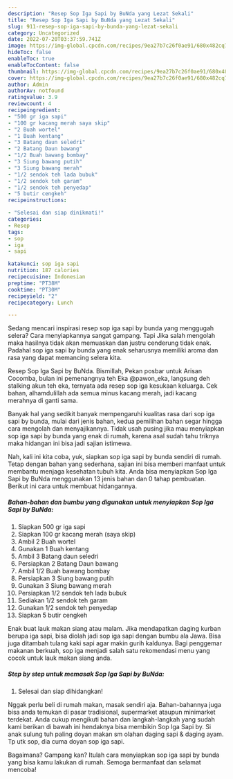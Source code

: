 ```yaml
---
description: "Resep Sop Iga Sapi by BuNda yang Lezat Sekali"
title: "Resep Sop Iga Sapi by BuNda yang Lezat Sekali"
slug: 911-resep-sop-iga-sapi-by-bunda-yang-lezat-sekali
category: Uncategorized
date: 2022-07-20T03:37:59.741Z
image: https://img-global.cpcdn.com/recipes/9ea27b7c26f0ae91/680x482cq70/sop-iga-sapi-by-bunda-foto-resep-utama.jpg
hideToc: false
enableToc: true
enableTocContent: false
thumbnail: https://img-global.cpcdn.com/recipes/9ea27b7c26f0ae91/680x482cq70/sop-iga-sapi-by-bunda-foto-resep-utama.jpg
cover: https://img-global.cpcdn.com/recipes/9ea27b7c26f0ae91/680x482cq70/sop-iga-sapi-by-bunda-foto-resep-utama.jpg
author: Admin
authorAv: notfound
ratingvalue: 3.9
reviewcount: 4
recipeingredient:
- "500 gr iga sapi"
- "100 gr kacang merah saya skip"
- "2 Buah wortel"
- "1 Buah kentang"
- "3 Batang daun seledri"
- "2 Batang Daun bawang"
- "1/2 Buah bawang bombay"
- "3 Siung bawang putih"
- "3 Siung bawang merah"
- "1/2 sendok teh lada bubuk"
- "1/2 sendok teh garam"
- "1/2 sendok teh penyedap"
- "5 butir cengkeh"
recipeinstructions:

- "Selesai dan siap dinikmati!"
categories:
- Resep
tags:
- sop
- iga
- sapi

katakunci: sop iga sapi 
nutrition: 187 calories
recipecuisine: Indonesian
preptime: "PT38M"
cooktime: "PT30M"
recipeyield: "2"
recipecategory: Lunch

---
```



Sedang mencari inspirasi resep sop iga sapi by bunda yang menggugah selera? Cara menyiapkannya sangat gampang. Tapi Jika salah mengolah maka hasilnya tidak akan memuaskan dan justru cenderung tidak enak. Padahal sop iga sapi by bunda yang enak seharusnya memiliki aroma dan rasa yang dapat memancing selera kita.


Resep Sop Iga Sapi by BuNda. Bismillah, Pekan posbar untuk Arisan Cocomba, bulan ini pemenangnya teh Eka @pawon_eka, langsung deh stalking akun teh eka, ternyata ada resep sop iga kesukaan keluarga. Cek bahan, alhamdulillah ada semua minus kacang merah, jadi kacang merahnya di ganti sama.

Banyak hal yang sedikit banyak mempengaruhi kualitas rasa dari sop iga sapi by bunda, mulai dari jenis bahan, kedua pemilihan bahan segar hingga cara mengolah dan menyajikannya. Tidak usah pusing jika mau menyiapkan sop iga sapi by bunda yang enak di rumah, karena asal sudah tahu triknya maka hidangan ini bisa jadi sajian istimewa.


Nah, kali ini kita coba, yuk, siapkan sop iga sapi by bunda sendiri di rumah. Tetap dengan bahan yang sederhana, sajian ini bisa memberi manfaat untuk membantu menjaga kesehatan tubuh kita. Anda bisa menyiapkan Sop Iga Sapi by BuNda menggunakan 13 jenis bahan dan 0 tahap pembuatan. Berikut ini cara untuk membuat hidangannya.

<!--inarticleads1-->

##### Bahan-bahan dan bumbu yang digunakan untuk menyiapkan Sop Iga Sapi by BuNda:

1. Siapkan 500 gr iga sapi
1. Siapkan 100 gr kacang merah (saya skip)
1. Ambil 2 Buah wortel
1. Gunakan 1 Buah kentang
1. Ambil 3 Batang daun seledri
1. Persiapkan 2 Batang Daun bawang
1. Ambil 1/2 Buah bawang bombay
1. Persiapkan 3 Siung bawang putih
1. Gunakan 3 Siung bawang merah
1. Persiapkan 1/2 sendok teh lada bubuk
1. Sediakan 1/2 sendok teh garam
1. Gunakan 1/2 sendok teh penyedap
1. Siapkan 5 butir cengkeh


Enak buat lauk makan siang atau malam. Jika mendapatkan daging kurban berupa iga sapi, bisa diolah jadi sop iga sapi dengan bumbu ala Jawa. Bisa juga ditambah tulang kaki sapi agar makin gurih kaldunya. Bagi penggemar makanan berkuah, sop iga menjadi salah satu rekomendasi menu yang cocok untuk lauk makan siang anda. 

<!--inarticleads2-->

##### Step by step untuk memasak Sop Iga Sapi by BuNda:


1. Selesai dan siap dihidangkan!

Nggak perlu beli di rumah makan, masak sendiri aja. Bahan-bahannya juga bisa anda temukan di pasar tradisional, supermarket ataupun minimarket terdekat. Anda cukup mengikuti bahan dan langkah-langkah yang sudah kami berikan di bawah ini hendaknya bisa membikin Sop Iga Sapi by. Si anak sulung tuh paling doyan makan sm olahan daging sapi &amp; daging ayam. Tp utk sop, dia cuma doyan sop iga sapi. 

Bagaimana? Gampang kan? Itulah cara menyiapkan sop iga sapi by bunda yang bisa kamu lakukan di rumah. Semoga bermanfaat dan selamat mencoba!
